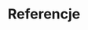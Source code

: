 ---
title : "Referencje"
testimonial_slider:
# slider item loop
- name : "Romuald Dąbrowski"
  image : "images/clients/client1.jpg"
  designation : "Prezes AIS.PL"
  content : "Pan Pokorniecki jest jeszcze studentem, ale już jest bardzo dobrym programistą. Bez wahania podejmuje nowe wyzwania i chętnie pracuje w zespołach programistycznych."

# custom style
custom_class: "" 
custom_attributes: "" 
custom_css: ""
---